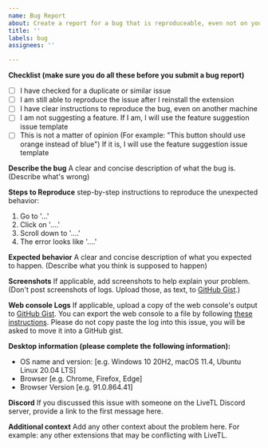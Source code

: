 ```yaml
---
name: Bug Report
about: Create a report for a bug that is reproduceable, even not on your machine
title: ''
labels: bug
assignees: ''

---
```


**Checklist (make sure you do all these before you submit a bug report)**
- [ ] I have checked for a duplicate or similar issue
- [ ] I am still able to reproduce the issue after I reinstall the extension
- [ ] I have clear instructions to reproduce the bug, even on another machine
- [ ] I am not suggesting a feature. If I am, I will use the feature suggestion issue template
- [ ] This is not a matter of opinion (For example: "This button should use orange instead of blue") If it is, I will use the feature suggestion issue template

**Describe the bug**
A clear and concise description of what the bug is. (Describe what's wrong)

**Steps to Reproduce**
step-by-step instructions to reproduce the unexpected behavior:
1. Go to '...'
2. Click on '....'
3. Scroll down to '....'
4. The error looks like '....'

**Expected behavior**
A clear and concise description of what you expected to happen. (Describe what you think is supposed to happen)

**Screenshots**
If applicable, add screenshots to help explain your problem. (Don't post screenshots of logs. Upload those, as text, to [GitHub Gist](https://gist.github.com/).)

**Web console Logs** 
If applicable, upload a copy of the web console's output to [GitHub Gist](https://gist.github.com/). You can export the web console to a file by following [these instructions](https://support.shortpoint.com/support/solutions/articles/1000222881-save-browser-s-console-file).  Please do not copy paste the log into this issue, you will be asked to move it into a GitHub gist.

**Desktop information (please complete the following information):**
 - OS name and version: [e.g. Windows 10 20H2, macOS 11.4, Ubuntu Linux 20.04 LTS]
 - Browser [e.g. Chrome, Firefox, Edge]
 - Browser Version [e.g. 91.0.864.41]

**Discord**
If you discussed this issue with someone on the LiveTL Discord server, provide a link to the first message here.

**Additional context**
Add any other context about the problem here. For example: any other extensions that may be conflicting with LiveTL.
